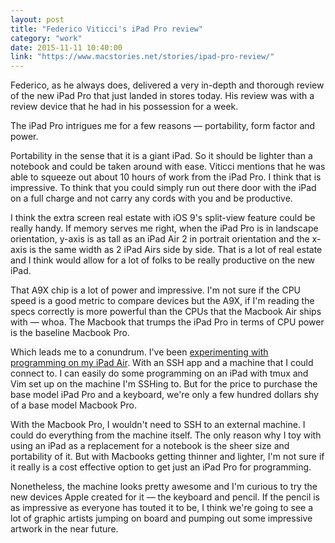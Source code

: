 ```yaml
---
layout: post
title: "Federico Viticci's iPad Pro review"
category: "work"
date: 2015-11-11 10:40:00
link: "https://www.macstories.net/stories/ipad-pro-review/"
---
```


Federico, as he always does, delivered a very in-depth and thorough review of the new iPad Pro that just landed in stores today. His review was with a review device that he had in his possession for a week.

The iPad Pro intrigues me for a few reasons &mdash; portability, form factor and power.

Portability in the sense that it is a giant iPad. So it should be lighter than a notebook and could be taken around with ease. Viticci mentions that he was able to squeeze out about 10 hours of work from the iPad Pro. I think that is impressive. To think that you could simply run out there door with the iPad on a full charge and not carry any cords with you and be productive.

I think the extra screen real estate with iOS 9's split-view feature could be really handy. If memory serves me right, when the iPad Pro is in landscape orientation, y-axis is as tall as an iPad Air 2 in portrait orientation and the x-axis is the same width as 2 iPad Airs side by side. That is a lot of real estate and I think would allow for a lot of folks to be really productive on the new iPad.

That A9X chip is a lot of power and impressive. I'm not sure if the CPU speed is a good metric to compare devices but the A9X, if I'm reading the specs correctly is more powerful than the CPUs that the Macbook Air ships with &mdash; whoa. The Macbook that trumps the iPad Pro in terms of CPU power is the baseline Macbook Pro.

Which leads me to a conundrum. I've been [experimenting with programming on my iPad Air]({{site.url}}/reflection-ssh). With an SSH app and a machine that I could connect to. I can easily do some programming on an iPad with tmux and Vim set up on the machine I'm SSHing to. But for the price to purchase the base model iPad Pro and a keyboard, we're only a few hundred dollars shy of a base model Macbook Pro.

With the Macbook Pro, I wouldn't need to SSH to an external machine. I could do everything from the machine itself. The only reason why I toy with using an iPad as a replacement for a notebook is the sheer size and portability of it. But with Macbooks getting thinner and lighter, I'm not sure if it really is a cost effective option to get just an iPad Pro for programming.

Nonetheless, the machine looks pretty awesome and I'm curious to try the new devices Apple created for it &mdash; the keyboard and pencil. If the pencil is as impressive as everyone has touted it to be, I think we're going to see a lot of graphic artists jumping on board and pumping out some impressive artwork in the near future.